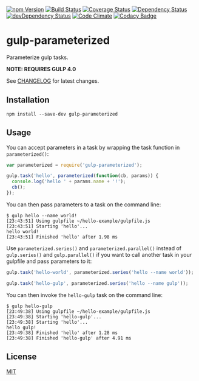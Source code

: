 [![npm Version](https://img.shields.io/npm/v/gulp-parameterized.svg)](https://www.npmjs.com/package/gulp-parameterized)
[![Build Status](https://travis-ci.org/svenschoenung/gulp-parameterized.svg?branch=master)](https://travis-ci.org/svenschoenung/gulp-parameterized)
[![Coverage Status](https://coveralls.io/repos/github/svenschoenung/gulp-parameterized/badge.svg?branch=master)](https://coveralls.io/github/svenschoenung/gulp-parameterized?branch=master)
[![Dependency Status](https://david-dm.org/svenschoenung/gulp-parameterized.svg)](https://david-dm.org/svenschoenung/gulp-parameterized)
[![devDependency Status](https://david-dm.org/svenschoenung/gulp-parameterized/dev-status.svg)](https://david-dm.org/svenschoenung/gulp-parameterized#info=devDependencies) [![Code Climate](https://codeclimate.com/github/svenschoenung/gulp-parameterized/badges/gpa.svg)](https://codeclimate.com/github/svenschoenung/gulp-parameterized)
[![Codacy Badge](https://api.codacy.com/project/badge/Grade/5309f1912ff345e1b51bca85615bd25d)](https://www.codacy.com/app/svenschoenung/gulp-parameterized)

# gulp-parameterized

Parameterize gulp tasks.

**NOTE: REQUIRES GULP 4.0**

See [CHANGELOG](CHANGELOG.md) for latest changes.

## Installation

```
npm install --save-dev gulp-parameterized
```

## Usage

You can accept parameters in a task by wrapping the task function in `parameterized()`:

```javascript
var parameterized = require('gulp-parameterized');

gulp.task('hello', parameterized(function(cb, params)) {
  console.log('hello ' + params.name + '!');
  cb();
});
```

You can then pass parameters to a task on the command line:

```
$ gulp hello --name world!
[23:43:51] Using gulpfile ~/hello-example/gulpfile.js
[23:43:51] Starting 'hello'...
hello world!
[23:43:51] Finished 'hello' after 1.98 ms
```

Use `parameterized.series()` and `parameterized.parallel()` instead of `gulp.series()` and `gulp.parallel()` if you want to call another task in your gulpfile and pass parameters to it:

```javascript
gulp.task('hello-world', parameterized.series('hello --name world'));

gulp.task('hello-gulp', parameterized.series('hello --name gulp'));
```

You can then invoke the `hello-gulp` task on the command line:

```
$ gulp hello-gulp
[23:49:38] Using gulpfile ~/hello-example/gulpfile.js
[23:49:38] Starting 'hello-gulp'...
[23:49:38] Starting 'hello'...
hello gulp!
[23:49:38] Finished 'hello' after 1.28 ms
[23:49:38] Finished 'hello-gulp' after 4.91 ms
```

## License

[MIT](LICENSE)
